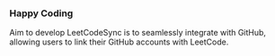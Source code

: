 <h3> Happy Coding </h1>
Aim to develop LeetCodeSync is to seamlessly integrate with GitHub, allowing users to link their GitHub accounts with LeetCode. 
